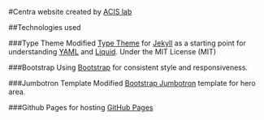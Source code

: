 #Centra website created by [ACIS lab](https://www.acis.ufl.edu/)

##Technologies used

###Type Theme
Modified [Type Theme](https://rohanchandra.github.io/project/type/) for [Jekyll](http://jekyllrb.com) as a starting point for understanding [YAML](http://www.yaml.org/) and [Liquid](https://docs.shopify.com/themes/liquid-documentation/basics).  Under the MIT License (MIT)

###Bootstrap
Using [Bootstrap](https://getbootstrap.com/) for consistent style and responsiveness.

###Jumbotron Template
Modified [Bootstrap Jumbotron](https://getbootstrap.com/examples/jumbotron/) template for hero area.

###Github Pages for hosting
[GitHub Pages](https://pages.github.com/)